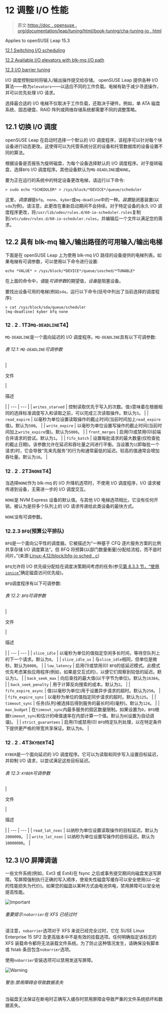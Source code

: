 # 12 调整 I/O 性能

> 原文:[https://doc . opensuse . org/documentation/leap/tuning/html/book-tuning/cha-tuning-io . html](https://doc.opensuse.org/documentation/leap/tuning/html/book-tuning/cha-tuning-io.html)

Applies to openSUSE Leap 15.3

[12.1 Switching I/O scheduling](cha-tuning-io.html#cha-tuning-io-switch)

[12.2 Available I/O elevators with blk-mq I/O path](cha-tuning-io.html#cha-tuning-io-schedulers-blkmq)

[12.3 I/O barrier tuning](cha-tuning-io.html#cha-tuning-io-barrier)

I/O 调度控制如何将输入/输出操作提交给存储。 openSUSE Leap 提供各种 I/O 算法——称为`elevators`——以适应不同的工作负载。电梯有助于减少寻道操作，并可以优先处理 I/O 请求。

选择最合适的 I/O 电梯不仅取决于工作负载，还取决于硬件。例如，单 ATA 磁盘系统、固态硬盘、RAID 阵列或网络存储系统都需要不同的调整策略。

## 12.1 切换 I/O 调度

openSUSE Leap 在启动时选择一个默认的 I/O 调度程序，该程序可以针对每个块设备进行动态更改。这使得可以为托管系统分区的设备和托管数据库的设备设置不同的算法。

根据设备是否报告为旋转磁盘，为每个设备选择默认的 I/O 调度程序。对于旋转磁盘，选择`BFQ` I/O 调度程序。其他设备默认为`MQ-DEADLINE`或`NONE`。

要为正在运行的系统中的特定设备更改电梯，请运行以下命令:

```
> sudo echo *SCHEDULER* > /sys/block/*DEVICE*/queue/scheduler
```

这里，*调度器*是`bfq`、`none`、`kyber`或`mq-deadline`中的一种。*装置*是闭塞装置(以`sda`为例)。请注意，此更改在重新启动期间不会持续。对于特定设备的永久 I/O 调度程序更改，将`/usr/lib/udev/rules.d/60-io-scheduler.rules`复制到`/etc/udev/rules.d/60-io-scheduler.rules`，并编辑后一个文件以满足您的需求。

## 12.2 具有 blk-mq 输入/输出路径的可用输入/输出电梯

下面是在 openSUSE Leap 上为使用 blk-mq I/O 路径的设备提供的电梯列表。如果电梯有可调参数，可以使用以下命令进行设置:

```
echo *VALUE* > /sys/block/*DEVICE*/queue/iosched/*TUNABLE*
```

在上面的命令中，*值*是*可调参数*的期望值，*设备*是阻塞设备。

要找出设备可用的电梯(例如`sda`，运行以下命令(括号中列出了当前选择的调度程序):

```
> cat /sys/block/sda/queue/scheduler
[mq-deadline] kyber bfq none
```

### 12 . 2 . 1T3`MQ-DEADLINE`T4】

`MQ-DEADLINE`是一个面向延迟的 I/O 调度程序。`MQ-DEADLINE`具有以下可调参数:

###### 表 12.1: `MQ-DEADLINE`可调参数

<colgroup><col class="1"><col class="2"></colgroup>
| 

文件

 | 

描述

 |
| --- | --- |
| `writes_starved` | 控制读取优先于写入的次数。值`3`意味着在根据相同的选择标准调度写入和读取之前，可以完成三次读取操作。默认为`3`。 |
| `read_expire` | 以毫秒为单位设置读取操作的截止时间(当前时间加上`read_expire`值)。默认为`500`。 |
| `write_expire` | 以毫秒为单位设置写操作的截止时间(当前时间加上`write_expire`值)。默认为`5000`。 |
| `front_merges` | 启用(1)或禁用(0)前端合并请求的尝试。默认为`1`。 |
| `fifo_batch` | 设置每批请求的最大数量(仅检查批的截止日期)。该参数允许在延迟和吞吐量之间进行平衡。当设置为`1`(即每批一个请求)时，它会导致“先来先服务”的行为和通常最低的延迟。较高的值通常会增加吞吐量。默认为`16`。 |

### 12 . 2 . 2T3`NONE`T4】

当选择`NONE`作为 blk-mq 的 I/O 升降机选项时，不使用 I/O 调度程序，I/O 请求被传递到设备，无需进一步的 I/O 调度交互。

`NONE`是 NVM Express 设备的默认值。与其他 I/O 电梯选项相比，它没有任何开销，被认为是将多个队列上的 I/O 请求传递给此类设备的最快方式。

`NONE`没有可调参数。

### 12.2.3 `BFQ`(预算公平排队)

`BFQ`是一个面向公平性的调度器。它被描述为“一种基于 CFQ 逐片服务方案的比例共享存储 I/O 调度算法”。但 BFQ 将预算(以部门数量衡量)分配给流程，而不是时间片。”(来源:[Linux-4.12/block/bfq-io sched . c](https://github.com/torvalds/linux/blob/6f7da290413ba713f0cdd9ff1a2a9bb129ef4f6c/block/bfq-iosched.c#L31))

`BFQ`允许将 I/O 优先级分配给在调度决策期间考虑的任务(参见[第 8.3.3 节，“使用`ionice`”](cha-tuning-resources.html#cha-tuning-resources-disk-ionice "8.3.3. Prioritizing disk access with ionice")确定磁盘访问优先级)。

`BFQ`调度程序有以下可调参数:

###### 表 12.2: `BFQ`可调参数

<colgroup><col class="1"><col class="2"></colgroup>
| 

文件

 | 

描述

 |
| --- | --- |
| `slice_idle` | 以毫秒为单位的值指定空闲多长时间，等待空队列上的下一个请求。默认为`8`。 |
| `slice_idle_us` | 与`slice_idle`相同，但单位是微秒。默认为`8000`。 |
| `low_latency` | 启用(1)或禁用(0) `BFQ`的低延迟模式。此模式优先考虑某些应用程序(例如，如果是交互式的)，以便它们观察到较低的延迟。默认为`1`。 |
| `back_seek_max` | 向后查找的最大值(以千字节为单位)。默认为`16384`。 |
| `back_seek_penalty` | 用于计算反向搜索的成本。默认为`2`。 |
| `fifo_expire_async` | 值(以毫秒为单位)用于设置异步请求的超时。默认为`250`。 |
| `fifo_expire_sync` | 以毫秒为单位的值指定同步请求的超时。默认为`125`。 |
| `timeout_sync` | 任务(队列)被选择后得到服务的最长时间(毫秒)。默认为`124`。 |
| `max_budget` | 在`timeout_sync`内最多服务的扇区数量限制。如果设置为`0`，`BFQ`根据`timeout_sync`和估计的峰值速率在内部计算一个值。默认为`0`(设置为自动调谐)。 |
| `strict_guarantees` | 启用(1)或禁用(0) `BFQ`特定队列处理，以在特定条件下提供更严格的带宽共享保证。默认为`0`。 |

### 12 . 2 . 4T3`KYBER`T4】

`KYBER`是一个面向延迟的 I/O 调度程序。它可以为读取和同步写入设置目标延迟，并抑制 I/O 请求，以尝试满足这些目标延迟。

###### 表 12.3: `KYBER`可调参数

<colgroup><col class="1"><col class="2"></colgroup>
| 

文件

 | 

描述

 |
| --- | --- |
| `read_lat_nsec` | 以纳秒为单位设置读取操作的目标延迟。默认为`2000000`。 |
| `write_lat_nsec` | 以纳秒为单位设置写操作的目标延迟。默认为`10000000`。 |

## 12.3 I/O 屏障调谐

一些文件系统(例如，Ext3 或 Ext4)在 fsync 之后或事务提交期间向磁盘发送写屏障。写屏障强制执行正确的写入顺序，使易失性磁盘写缓存可以安全使用(以一定的性能损失为代价)。如果您的磁盘以某种方式由电池供电，禁用屏障可以安全地提高性能。

![Important](../Images/462f4e35442e53ad1c499613dbaf1667.png "Important")

###### 重要提示:`nobarrier`在 XFS 已经过时

请注意，`nobarrier`选项对于 XFS 来说已经完全过时，它在 SUSE Linux Enterprise 15 SP2 及更高版本中不是有效的挂载选项。任何明确指定该标志的 XFS 装载命令都将无法装载文件系统。为了防止这种情况发生，请确保没有脚本或 fstab 条目包含`nobarrier`选项。

使用`nobarrier`安装选项可以禁用发送写屏障。

![Warning](../Images/7f251963ef58a9cd86b1db143f8023d3.png "Warning")

###### 警告:禁用障碍会导致数据丢失

当磁盘无法保证在断电时正确写入缓存时禁用屏障会导致严重的文件系统损坏和数据丢失。